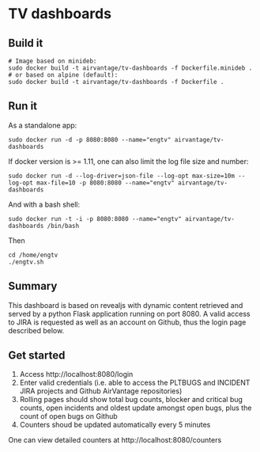 TV dashboards
=============

Build it
-----

    # Image based on minideb:
    sudo docker build -t airvantage/tv-dashboards -f Dockerfile.minideb .
    # or based on alpine (default):
    sudo docker build -t airvantage/tv-dashboards -f Dockerfile .

Run it
-----

As a standalone app:

    sudo docker run -d -p 8080:8080 --name="engtv" airvantage/tv-dashboards

If docker version is >= 1.11, one can also limit the log file size and number:

    sudo docker run -d --log-driver=json-file --log-opt max-size=10m --log-opt max-file=10 -p 8080:8080 --name="engtv" airvantage/tv-dashboards

And with a bash shell:

    sudo docker run -t -i -p 8080:8080 --name="engtv" airvantage/tv-dashboards /bin/bash

Then

    cd /home/engtv
    ./engtv.sh

Summary
-------

This dashboard is based on revealjs with dynamic content retrieved and served by a python Flask application running on port 8080.
A valid access to JIRA is requested as well as an account on Github, thus the login page described below.

Get started
-----------

1. Access http://localhost:8080/login
2. Enter valid credentials (i.e. able to access the PLTBUGS and INCIDENT JIRA projects and Github AirVantage repositories)
3. Rolling pages should show total bug counts, blocker and critical bug counts, open incidents and oldest update amongst open bugs, plus the count of open bugs on Github
4. Counters shoud be updated automatically every 5 minutes

One can view detailed counters at http://localhost:8080/counters
